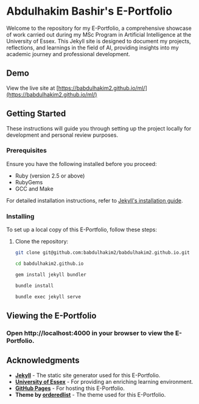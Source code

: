 # Abdulhakim Bashir's E-Portfolio

Welcome to the repository for my E-Portfolio, a comprehensive showcase of work carried out during my MSc Program in Artificial Intelligence at the University of Essex. This Jekyll site is designed to document my projects, reflections, and learnings in the field of AI, providing insights into my academic journey and professional development.

## Demo

View the live site at [https://babdulhakim2.github.io/ml/](https://babdulhakim2.github.io/ml/)


## Getting Started

These instructions will guide you through setting up the project locally for development and personal review purposes.

### Prerequisites

Ensure you have the following installed before you proceed:
- Ruby (version 2.5 or above)
- RubyGems
- GCC and Make

For detailed installation instructions, refer to [Jekyll's installation guide](https://jekyllrb.com/docs/installation/).

### Installing

To set up a local copy of this E-Portfolio, follow these steps:

1. Clone the repository:

   ```bash
   git clone git@github.com:babdulhakim2/babdulhakim2.github.io.git

   cd babdulhakim2.github.io

   gem install jekyll bundler

   bundle install

   bundle exec jekyll serve
   ```


## Viewing the E-Portfolio
### Open http://localhost:4000 in your browser to view the E-Portfolio.



## Acknowledgments


- **[Jekyll](https://jekyllrb.com/)** - The static site generator used for this E-Portfolio.
- **[University of Essex](https://www.essex.ac.uk/)** - For providing an enriching learning environment.
- **[GitHub Pages](https://pages.github.com/)** - For hosting this E-Portfolio.
- **Theme by [orderedlist](https://github.com/orderedlist)** - The theme used for this E-Portfolio.





